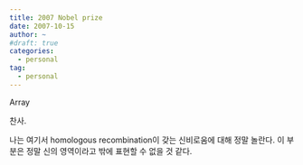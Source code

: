 ```yaml
---
title: 2007 Nobel prize
date: 2007-10-15
author: ~
#draft: true
categories:
  - personal
tag:
  - personal
---
```




Array

찬사.

나는 여기서 homologous recombination이 갖는 신비로움에 대해 정말 놀란다. 이 부분은 정말 신의 영역이라고 밖에 표현할 수 없을 것 같다.


 






